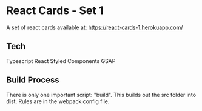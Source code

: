 # React Cards - Set 1

A set of react cards available at: https://react-cards-1.herokuapp.com/

## Tech

Typescript
React
Styled Components
GSAP

## Build Process

There is only one important script: "build". This builds out the src folder into dist. Rules are in the webpack.config file.

